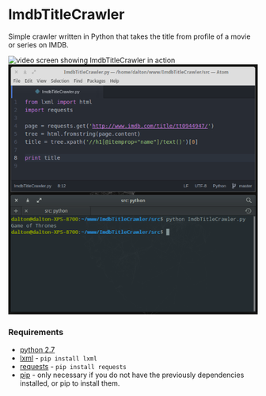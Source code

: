 # ImdbTitleCrawler
Simple crawler written in Python that takes the title from profile of a movie or series on IMDB.

<img src="http://i.giphy.com/12oSdhWhc6oLEQ.gif" alt="video screen showing ImdbTitleCrawler in action"/>
<img src="https://github.com/daltonmenezes/ImdbTitleCrawler/blob/master/sample.png" alt="sample image" />

### Requirements
- [python 2.7](https://www.python.org/downloads/)
- [lxml](http://lxml.de/) - ``` pip install lxml ```
- [requests](http://docs.python-requests.org/en/latest/) - ``` pip install requests ```
- [pip](http://www.pip-installer.org/) - only necessary if you do not have the previously dependencies installed, or pip to install them.
